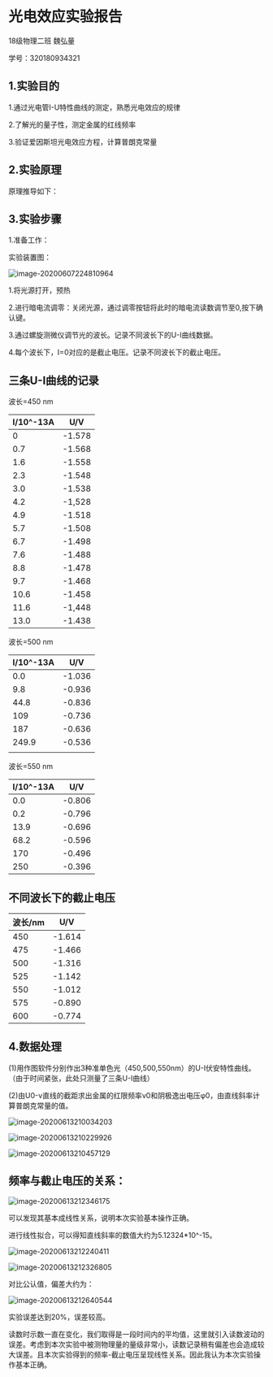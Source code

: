 # 光电效应实验报告

18级物理二班 魏弘量 

学号：320180934321

## 1.实验目的

1.通过光电管I-U特性曲线的测定，熟悉光电效应的规律

2.了解光的量子性，测定金属的红线频率

3.验证爱因斯坦光电效应方程，计算普朗克常量

## 2.实验原理

原理推导如下：

























## 3.实验步骤

1.准备工作：

实验装置图：

![image-20200607224810964](C:\Users\QQ\AppData\Roaming\Typora\typora-user-images\image-20200607224810964.png)

1.将光源打开，预热

2.进行暗电流调零：关闭光源，通过调零按钮将此时的暗电流读数调节至0,按下确认键。

3.通过螺旋测微仪调节光的波长。记录不同波长下的U-I曲线数据。

4.每个波长下，I=0对应的是截止电压。记录不同波长下的截止电压。

## 三条U-I曲线的记录

波长=450 nm

| I/10^-13A | U/V    |
| --------- | ------ |
| 0         | -1.578 |
| 0.7       | -1.568 |
| 1.6       | -1.558 |
| 2.3       | -1.548 |
| 3.0       | -1.538 |
| 4.2       | -1,528 |
| 4.9       | -1.518 |
| 5.7       | -1.508 |
| 6.7       | -1.498 |
| 7.6       | -1.488 |
| 8.8       | -1.478 |
| 9.7       | -1.468 |
| 10.6      | -1.458 |
| 11.6      | -1,448 |
| 13.0      | -1.438 |

波长=500 nm

| I/10^-13A | U/V    |
| --------- | ------ |
| 0.0       | -1.036 |
| 9.8       | -0.936 |
| 44.8      | -0.836 |
| 109       | -0.736 |
| 187       | -0.636 |
| 249.9     | -0.536 |
|           |        |

波长=550 nm

| I/10^-13A | U/V    |
| --------- | ------ |
| 0.0       | -0.806 |
| 0.2       | -0.796 |
| 13.9      | -0.696 |
| 68.2      | -0.596 |
| 170       | -0.496 |
| 250       | -0.396 |

## 不同波长下的截止电压

| 波长/nm | U/V    |
| ------- | ------ |
| 450     | -1.614 |
| 475     | -1.466 |
| 500     | -1.316 |
| 525     | -1.142 |
| 550     | -1.012 |
| 575     | -0.890 |
| 600     | -0.774 |

## 4.数据处理

(1)用作图软件分别作出3种准单色光（450,500,550nm）的U-I伏安特性曲线。（由于时间紧张，此处只测量了三条U-I曲线）

(2)由U0-ν直线的截距求出金属的红限频率ν0和阴极逸出电压φ0，由直线斜率计算普朗克常量的值。

![image-20200613210034203](C:\Users\QQ\AppData\Roaming\Typora\typora-user-images\image-20200613210034203.png)

![image-20200613210229926](C:\Users\QQ\AppData\Roaming\Typora\typora-user-images\image-20200613210229926.png)

![image-20200613210457129](C:\Users\QQ\AppData\Roaming\Typora\typora-user-images\image-20200613210457129.png)

## 频率与截止电压的关系：

![image-20200613212346175](C:\Users\QQ\AppData\Roaming\Typora\typora-user-images\image-20200613212346175.png)

可以发现其基本成线性关系，说明本次实验基本操作正确。

进行线性拟合，可以得知直线斜率的数值大约为5.12324*10^-15。

![image-20200613212240411](C:\Users\QQ\AppData\Roaming\Typora\typora-user-images\image-20200613212240411.png)

![image-20200613212326805](C:\Users\QQ\AppData\Roaming\Typora\typora-user-images\image-20200613212326805.png)

对比公认值，偏差大约为：

![image-20200613212640544](C:\Users\QQ\AppData\Roaming\Typora\typora-user-images\image-20200613212640544.png)

实验误差达到20%，误差较高。

读数时示数一直在变化，我们取得是一段时间内的平均值，这里就引入读数波动的误差。考虑到本次实验中被测物理量的量级非常小，读数记录稍有偏差也会造成较大误差。且本次实验得到的频率-截止电压呈现线性关系。因此我认为本次实验操作基本正确。